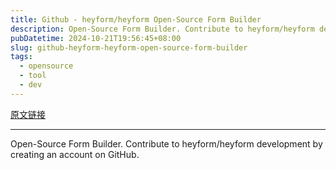 ```yaml
---
title: Github - heyform/heyform Open-Source Form Builder
description: Open-Source Form Builder. Contribute to heyform/heyform development by creating an account on GitHub.
pubDatetime: 2024-10-21T19:56:45+08:00
slug: github-heyform-heyform-open-source-form-builder
tags: 
  - opensource
  - tool
  - dev
---
```


[原文链接](https://github.com/heyform/heyform)

---

Open-Source Form Builder. Contribute to heyform/heyform development by creating an account on GitHub.
